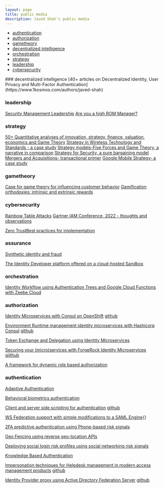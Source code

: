 ```yaml
---
layout: page
title: public media
description: Javed Shah's public media
---
```

<div class="navbar">
    <div class="navbar-inner">
        <ul class="nav">
            <li><a href="#authentication">authentication</a></li>
            <li><a href="#authorization">authorization</a></li>
            <li><a href="#gametheory">gametheory</a></li>
            <li><a href="#decentralized">decentralized intelligence</a></li>
            <li><a href="#orchestration">orchestration</a></li>
            <li><a href="#strategy">strategy</a></li>
            <li><a href="#leadership">leadership</a></li>
            <li><a href="#cybersecurity">cybersecurity</a></li>
        </ul>
    </div>
</div>
### <a name="decentralized"></a>decentralized intelligence
[40+ articles on Decentralized Identity, User Privacy and Multi-Factor Authentication](https://www.1kosmos.com/authors/javed-shah)

### <a name="leadership"></a>leadership
[Security Management Leadership](https://theberkeleymba.org/2013/09/15/executive-leadership-for-security-management-guidelines-for-success/)
[Are you a high ROM Manager?](https://theberkeleymba.org/2013/03/15/are-you-a-high-rom-manager-talking-managerial-energy-here-i/)

### <a name="strategy"></a>strategy
[50+ Quantitative analyses of innovation, strategy, finance, valuation, economics and Game Theory](https://theberkeleymba.org)
[Strategy in Wireless Technology and Standards - a case study](https://theberkeleymba.org/2014/01/16/strategy-in-wireless-technology-and-standards/)
[Strategy models-Five Forces and Game Theory, a narrative in comparison](https://theberkeleymba.org/strategy-models-five-forces-and-game-thoery-a-narrative-in-comparison)
[Strategy for Security, a pure bargaining model](https://theberkeleymba.org/2013/05/25/strategy-for-security-a-pure-bargaining-model)
[Mergers and Acquisitions- transactional primer](https://theberkeleymba.org/2013/05/22/analysis-of-precedent-transactions-for-ma/)
[Google Mobile Strategy- a case study](https://theberkeleymba.org/2014/01/18/googles-mobile-strategy/)

### <a name="gametheory"></a>gametheory
[Case for game theory for influencing customer behavior](https://theberkeleymba.org/2013/09/01/gamification-1/)
[Gamification orthodoxies: intrinsic and extrinsic rewards](https://theberkeleymba.org/2013/10/01/gamification-orthodoxies/)

### <a name="cybersecurity"></a>cybersecurity
[Rainbow Table Attacks](https://www.linkedin.com/pulse/rainbow-table-attacks-javed-shah)
[Gartner IAM Conference, 2022 - thoughts and observations](https://www.linkedin.com/pulse/gartner-iam-thoughts-observations-javed-shah)

[Zero TrustBest practices for implementation](https://www.linkedin.com/pulse/zero-trust-best-practices-implementation-javed-shah-mba-pmp)

### <a name="assurance"></a>assurance
[Synthetic identity and fraud](https://www.linkedin.com/pulse/synthetic-identity-fraud-javed-shah)

[The Identity Developer platform offered on a cloud-hosted Sandbox](https://www.1kosmos.com/authentication/1kosmos-developer-experience/)

### <a name="orchestration"></a>orchestration
[Identity Workflow using Authentication Trees and Google Cloud Functions with Zeebe Cloud](https://community.forgerock.com/t/identity-workflow-with-am-using-zeebe-and-cloud-functions/354)

### <a name="authorization"></a>authorization
[Identity Microservices with Consul on OpenShift](https://community.forgerock.com/t/forgerock-identity-microservices-with-consul-on-openshift)
[github](https://github.com/javedmshah/token-exchange-microservice)

[Environment Runtime management identity microservices with Hashicorp Consul](https://community.forgerock.com/runtime-configuration-for-identity-microservices-using-consul)
[github](https://github.com/javedmshah/env-vars-consul-microservices)

[Token Exchange and Delegation using Identity Microservices](https://community.forgerock.com/t/token-exchange-and-delegation-using-identity-microservices)

[Securing your (micro)services with ForgeRock Identity Microservices](https://community.forgerock.com/t/securing-your-micro-services-with-forgerock-identity-microservices)
[giithub](https://github.com/javedmshah/oauth-token-microservices)

[A framework for dynamic role based authorization](https://forgerock.org/2016/05/framework-dynamic-roles-assignments-openidm)

### <a name="authentication"></a>authentication
[Adaptive Authentication](https://www.linkedin.com/pulse/adaptive-authentication-javed-shah)

[Behavioral biometrics authentication](https://www.linkedin.com/pulse/behavioral-biometrics-authentication-javed-shah-mba-pmp)

[Client and server side scripting for authentication](https://wikis.forgerock.org/confluence/display/openam/Scripting+in+OpenAM+13)
[github](https://github.com/javedmshah/PolicyEvalScriptedAuthn)

[WS Federation support with simple modifications to a SAML Engine](https://wikis.forgerock.org/confluence/display/openam/WS-Federation+Custom+SP+Attribute+Mapper){}

[2FA predictive authentication using Phone-based risk signals](https://wikis.forgerock.org/confluence/display/openam/2FA+using+TeleSign+PhoneID+Score+API)

[Geo Fencing using reverse geo-location APIs](https://wikis.forgerock.org/confluence/display/openam/Geo+Fencing+ReverseGeocode+API)

[Deploying social login risk profiles using social networking risk signals](https://wikis.forgerock.org/confluence/pages/viewpage.action?pageId=30113981)

[Knowledge Based Authentication](https://wikis.forgerock.org/confluence/display/openam/Implementing+Knowledge+Based+Authentication)

[Impersonation techniques for Helpdesk management in modern access management products](https://forgerock.org/2016/02/impersonation-authentication-module-for-openam)
[github](https://github.com/javedmshah/impersonation-policy)

[Identity Provider proxy using Active Directory Federation Server](https://wikis.forgerock.org/confluence/display/openam/IDP+Proxy+with+ADFS)
[github](https://github.com/javedmshah/ADFS2SPAdapter)
